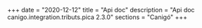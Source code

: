 +++
date        = "2020-12-12"
title       = "Api doc"
description = "Api doc canigo.integration.tributs.pica 2.3.0"
sections    = "Canigó"
+++
